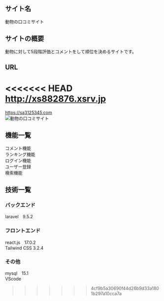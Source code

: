 ## サイト名
動物の口コミサイト　

## サイトの概要
動物に対して5段階評価とコメントをして順位を決めるサイトです。

## URL
<<<<<<< HEAD
http://xs882876.xsrv.jp
=======
https://sa3125345.com  
![動物の口コミサイト](https://user-images.githubusercontent.com/91707110/222446400-69e164d5-0339-4b47-ae68-ef2d5320534b.png)

## 機能一覧
コメント機能  
ランキング機能  
ログイン機能  
ユーザー登録  
検索機能  

## 技術一覧
### バックエンド
laravel　9.5.2

### フロントエンド
react.js　17.0.2  
Tailwind CSS  3.2.4

### その他
mysql　15.1  
VScode

>>>>>>> 4cf9b5a30690f44d26b9d33a1801b297a10cca7a

